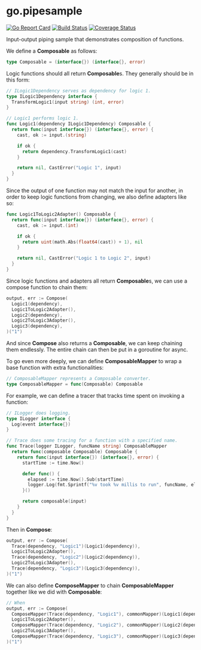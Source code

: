 # go.pipesample

[![Go Report Card](https://goreportcard.com/badge/github.com/protoman92/go.pipesample)](https://goreportcard.com/report/github.com/protoman92/go.pipesample)
[![Build Status](https://travis-ci.org/protoman92/go.pipesample.svg?branch=master)](https://travis-ci.org/protoman92/go.pipesample)
[![Coverage Status](https://coveralls.io/repos/github/protoman92/go.pipesample/badge.svg?branch=master)](https://coveralls.io/github/protoman92/go.pipesample?branch=master)

Input-output piping sample that demonstrates composition of functions.

We define a **Composable** as follows:

```go
type Composable = (interface{}) (interface{}, error)
```

Logic functions should all return **Composable**s. They generally should be in this form:

```go
// ILogic1Dependency serves as dependency for logic 1.
type ILogic1Dependency interface {
  TransformLogic1(input string) (int, error)
}

// Logic1 performs logic 1.
func Logic1(dependency ILogic1Dependency) Composable {
  return func(input interface{}) (interface{}, error) {
    cast, ok := input.(string)

    if ok {
      return dependency.TransformLogic1(cast)
    }

    return nil, CastError("Logic 1", input)
  }
}
```

Since the output of one function may not match the input for another, in order to keep logic functions from changing, we also define adapters like so:

```go
func Logic1ToLogic2Adapter() Composable {
  return func(input interface{}) (interface{}, error) {
    cast, ok := input.(int)

    if ok {
      return uint(math.Abs(float64(cast)) + 1), nil
    }

    return nil, CastError("Logic 1 to Logic 2", input)
  }
}
```

Since logic functions and adapters all return **Composable**s, we can use a compose function to chain them:

```go
output, err := Compose(
  Logic1(dependency),
  Logic1ToLogic2Adapter(),
  Logic2(dependency),
  Logic2ToLogic3Adapter(),
  Logic3(dependency),
)("1")
```

And since **Compose** also returns a **Composable**, we can keep chaining them endlessly. The entire chain can then be put in a goroutine for async.

To go even more deeply, we can define **ComposableMapper** to wrap a base function with extra functionalities:

```go
// ComposableMapper represents a Composable converter.
type ComposableMapper = func(Composable) Composable
```

For example, we can define a tracer that tracks time spent on invoking a function:

```go
// ILogger does logging.
type ILogger interface {
  Log(event interface{})
}

// Trace does some tracing for a function with a specified name.
func Trace(logger ILogger, funcName string) ComposableMapper
  return func(composable Composable) Composable {
    return func(input interface{}) (interface{}, error) {
      startTime := time.Now()

      defer func() {
        elapsed := time.Now().Sub(startTime)
        logger.Log(fmt.Sprintf("%v took %v millis to run", funcName, elapsed))
      }()

      return composable(input)
    }
  }
}
```

Then in **Compose**:

```go
output, err := Compose(
  Trace(dependency, "Logic1")(Logic1(dependency)),
  Logic1ToLogic2Adapter(),
  Trace(dependency, "Logic2")(Logic2(dependency)),
  Logic2ToLogic3Adapter(),
  Trace(dependency, "Logic3")(Logic3(dependency)),
)("1")
```

We can also define **ComposeMapper** to chain **ComposableMapper** together like we did with **Composable**:

```go
// When
output, err := Compose(
  ComposeMapper(Trace(dependency, "Logic1"), commonMapper)(Logic1(dependency)),
  Logic1ToLogic2Adapter(),
  ComposeMapper(Trace(dependency, "Logic2"), commonMapper)(Logic2(dependency)),
  Logic2ToLogic3Adapter(),
  ComposeMapper(Trace(dependency, "Logic3"), commonMapper)(Logic3(dependency)),
)("1")
```
